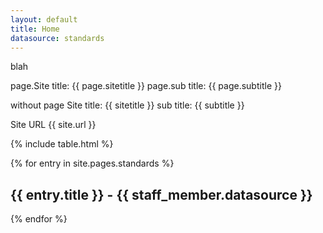 ```yaml
---
layout: default
title: Home
datasource: standards
---
```


blah

page.Site title: {{ page.sitetitle }}
page.sub title: {{ page.subtitle }}

without page
Site title: {{ sitetitle }}
sub title: {{ subtitle }}

Site URL {{ site.url }}

{% include table.html %}


{% for entry in site.pages.standards %}
  <h2>{{ entry.title }} - {{ staff_member.datasource }}</h2>
{% endfor %}
